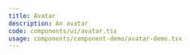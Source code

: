 ```yaml
---
title: Avatar
description: An avatar
code: components/ui/avatar.tsx
usage: components/component-demo/avatar-demo.tsx
---
```

